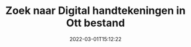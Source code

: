 ---
############################# Static ############################
layout: "auto-gen-signature"
date: 2022-03-01T15:12:22
draft: false
operation: Search
signaturetype: Digital
fileformat: Ott
productName: Java
lang: nl
productCode: java
otherformats: pdf doc docx docm dot dotx odt ott xls xlsx xlsm xlsb ods ots xltx xltm pptx pptm
breadcrumb: Search Digital signatures at Ott with Java

############################# Head ############################
head_title: "Zoek naar Digital handtekeningen in Ott bestand in Java"
head_description: "Gebruik Java om te zoeken naar Digital handtekeningen in Ott bestanden met een paar regels code."

############################# Header ############################
title: "Zoek naar Digital handtekeningen in Ott bestand"
description: "Java native API maakt het mogelijk om te zoeken naar Digital handtekeningen in reeds ondertekende Ott bestanden. Voer geavanceerd zoeken naar elektronische handtekeningen uit in uw Ott-documenten met een paar regels code."
bg_image: "https://cms.admin.containerize.com/templates/aspose/App_Themes/V3/images/bg/header1.png"
bg_overlay: false
button:
    enable: true

############################# SubMenu ############################
submenu:
    enable: true

    left:
        img_alt: "GroupDocs.Signature for Java"
        image: "https://cms.admin.containerize.com/templates/groupdocs/images/product-logos/90x90-noborder/groupdocsature-java.png"
        product: "GroupDocs.Signature"
        platform: "Java"



############################# About ############################
about:
    enable: true
    title: "Over GroupDocs.Signature for Java API"
    content: |
        [GroupDocs.Signature for Java](https://products.groupdocs.com/signature/java/) biedt Java API voor het verwerken van documenten met behulp van verschillende soorten handtekeningen, zoals teksten, afbeeldingen, digitale certificaten, streepjescodes, QR-codes, stempels of metadata. Gebruikers kunnen elektronische handtekeningen toevoegen, verwijderen, bijwerken, verifiëren of zoeken in PDF's, MS Word-documenten, MS Excel-werkmappen, MS PowerPoint-presentaties, Adobe Photoshop-bestanden en verschillende afbeeldingsindelingen, met extra ondersteuning voor het naar behoefte aanpassen van de eigenschappen van handtekeningen.
    

############################# Steps ############################
steps:
    enable: true
    title_left: "Zoeken naar handtekeningen van Digital in Ott"
    content_left: |
        [GroupDocs.Signature for Java](https://products.groupdocs.com/signature/java/) maakt het voor Java-ontwikkelaars gemakkelijker om te zoeken naar Digital-handtekeningen in Ott-bestanden vanuit hun applicaties door een paar eenvoudige stappen te implementeren.
        
        * Maak een nieuw exemplaar van de Signature-klasse en geef het brondocumentpad door als een constructorparameter.
        * Instantieer het SearchOptions-object volgens uw vereisten en specificeer zoekopties.
        * Roep de zoekmethode van de instantie van de Signature-klasse aan en geef er SearchOptions aan.
        * Verwerk zoekresultaten overeenkomstig uw eisen.

    title_right: "systeem vereisten"
    content_right: |
        GroupDocs.Signature for Java worden ondersteund op alle belangrijke platforms en besturingssystemen. Voordat u de onderstaande code uitvoert, moet u ervoor zorgen dat de volgende vereisten op uw systeem zijn geïnstalleerd.

        * Besturingssystemen: Microsoft Windows, Linux, MacOS
        * Ontwikkelomgevingen: NetBeans, Intellij IDEA, Eclipse, etc.
        * Java runtime: J2SE 6.0 and above
        * Download de nieuwste versie van GroupDocs.Signature for Java van [Maven](https://repository.groupdocs.com/webapp/#/artifacts/browse/tree/General/repo/com/groupdocs/groupdocs-signature)
         
    code: |
        ```java    
                
        // Set up input Ott file
        String filePath = "input.ott";

        // Instantiate Signature for input file
        Signature signature = new Signature(filePath);

        //Create search options
        DigitalSearchOptions options = new DigitalSearchOptions();

        // specify special search criteria
        options.setComments("Approved");
        // specify period of signatures
        options.setSignDateTimeFrom(new Date(2021, 3, 5));
        options.setSignDateTimeTo(new Date(2022, 7, 16));
        
        // search for Digital signatures in Ott document
        List<DigitalSignature> signatures = signature.search(DigitalSignature.class, options);

        // process signatures which were found 
        signatures.forEach(item -> System.out.println(item.toString()));

        ```

############################# Demos ############################
demos:
    enable: true
    title: "Zoeken naar Digital elektronische handtekeningen Live demo"
    content: |
       Zoek nu in het document naar verschillende elektronische handtekeningen voor Ott-bestanden door naar de website [GroupDocs.Signature App](https://products.groupdocs.app/signature/family) te gaan.

        
############################# More Formats ############################
more_formats:
    enable: true
    title: "Zoek naar andere Digital handtekeningen met Java"
    content: |
        "Elektronische handtekeningen zoeken in verschillende documenten. Vind handtekeningen van een van de populaire bestandsindelingen, zoals hieronder weergegeven."
    format: 
           
       
back_to_top:
    enable: true
---